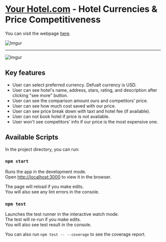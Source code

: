 # [Your Hotel.com](https://tsungtingdu.github.io/hotel-page/) - Hotel Currencies & Price Competitiveness 

You can visit the webpage [here](https://tsungtingdu.github.io/hotel-page/).

![Imgur](https://i.imgur.com/vmPDLEX.png)
***
![Imgur](https://i.imgur.com/cI2fUVZ.png)

## Key features
* User can select preferred currency. Defualt currency is USD.
* User can see hotel's name, address, stars, rating, and description after clicking "see more" button.
* User can see the comparison amount ours and competitors' price.
* User can see how much cost saved with our price.
* User can see price break down with taxt and hotel fee (if available).
* User can not book hotel if price is not available.
* User won't see competitors' info if our price is the most expensive one.

## Available Scripts

In the project directory, you can run:

### `npm start`

Runs the app in the development mode.<br />
Open [http://localhost:3000](http://localhost:3000) to view it in the browser.

The page will reload if you make edits.<br />
You will also see any lint errors in the console.

### `npm test`

Launches the test runner in the interactive watch mode.<br />
The test will re-run if you make edits.<br />
You will also see test result in the console.

You can also run `npm test -- --coverage` to see the coverage report.
